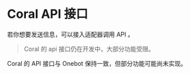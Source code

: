 # Coral API 接口

若你想要发送信息，可以接入适配器调用 API 。

> Coral 的 api 接口仍在开发中，大部分功能受限。

Coral 的 API 接口与 Onebot 保持一致，但部分功能可能尚未实现。

